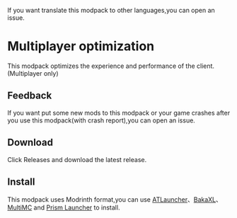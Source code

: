If you want translate this modpack to other languages,you can open an issue.

# Multiplayer optimization

 This modpack optimizes the experience and performance of the client. (Multiplayer only)

## Feedback

 If you want put some new mods to this modpack or your game crashes after you use this modpack(with crash report),you can open an issue.

## Download

 Click Releases and download the latest release.

## Install

 This modpack uses Modrinth format,you can use [ATLauncher](https://atlauncher.com)、[BakaXL](https://www.bakaxl.com)、[MultiMC](https://multimc.org) and [Prism Launcher](https://prismlauncher.org) to install.